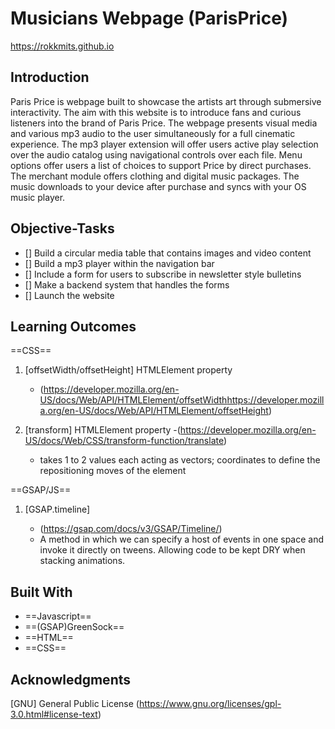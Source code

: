 # Musicians Webpage (ParisPrice) 
<https://rokkmits.github.io> 

## Introduction

Paris Price is webpage built to showcase the artists art through submersive interactivity. The aim with this website is to introduce fans and curious listeners into the brand of Paris Price. The webpage presents visual media and various mp3 audio to the user simultaneously for a full cinematic experience. The mp3 player extension will offer users active play selection over the audio catalog using navigational controls over each file. Menu options offer users a list of choices to support Price by direct purchases. The merchant module offers clothing and digital music packages. The music downloads to your device after purchase and syncs with your OS music player.

## Objective-Tasks

- [] Build a circular media table that contains images and video content
- [] Build a mp3 player within the navigation bar
- [] Include a form for users to subscribe in newsletter style bulletins
- [] Make a backend system that handles the forms
- [] Launch the website

## Learning Outcomes

==CSS==

1. [offsetWidth/offsetHeight] HTMLElement property

   - (<https://developer.mozilla.org/en-US/docs/Web/API/HTMLElement/offsetWidth><https://developer.mozilla.org/en-US/docs/Web/API/HTMLElement/offsetHeight>)

2. [transform] HTMLElement property
   -(<https://developer.mozilla.org/en-US/docs/Web/CSS/transform-function/translate>)
   - takes 1 to 2 values each acting as vectors; coordinates to define the repositioning moves of the element

==GSAP/JS==

1. [GSAP.timeline]

   - (<https://gsap.com/docs/v3/GSAP/Timeline/>)

   * A method in which we can specify a host of events in one space and invoke it directly on tweens. Allowing code to be kept DRY when stacking animations.

## Built With

- ==Javascript==
- ==(GSAP)GreenSock==
- ==HTML==
- ==CSS==

## Acknowledgments

[GNU] General Public License
(<https://www.gnu.org/licenses/gpl-3.0.html#license-text>)
